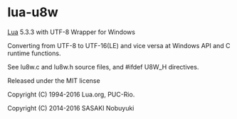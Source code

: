 lua-u8w
======

[Lua](http://www.lua.org/) 5.3.3 with UTF-8 Wrapper for Windows

Converting from UTF-8 to UTF-16(LE) and vice versa at Windows API and C runtime functions.

See lu8w.c and lu8w.h source files, and #ifdef U8W_H directives.

Released under the MIT license

Copyright (C) 1994-2016 Lua.org, PUC-Rio.

Copyright (C) 2014-2016 SASAKI Nobuyuki
